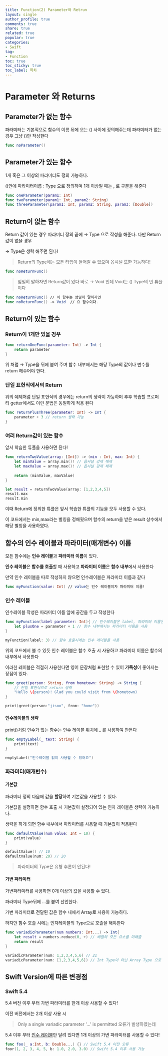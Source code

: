 ```yaml
---
title: Function(2) Parameter와 Retrun
layout: single
author_profile: true
comments: true
share: true
related: true
popular: true
categories:
- Swift
tag:
- Function
toc: true
toc_sticky: true
toc_label: 목차
---
```


# Parameter 와 Returns

## Parameter가 없는 함수

파라미터는 기본적으로 함수의 이름 뒤에 오는 () 사이에 정의해주는데 파라미터가 없는경우 그냥 ()만 작성한다

```swift
func noParameter()
```

## Parameter가 있는 함수

1개 혹은 그 이상의 파라미터도 정의 가능하다.

()안에 파라미터이름 : Type 으로 정의하며 1개 이상일 때는 , 로 구분을 해준다

```swift
func oneParameter(param1: Int)
func twoParameter(param1: Int, param2: String)
func threeParameter(param1: Int, param2: String, param3: [Double])
```

## Return이 없는 함수

Return 값이 있는 경우 파라미터 정의 끝에 → Type 으로 작성을 해준다. 다만 Return 값이 없을 경우 

→ Type은 생략 해주면 된다!

> Return의 Type에는 모든 타입이 들어갈 수 있으며 옵셔널 또한 가능하다!

```swift
func noReturnFunc()
```

> 엄밀히 말하자면 Return값이 있다 바로 → Void 인데 Void는 () Type의 빈 튜플이다

```swift
func noReturnFunc() // 이 함수는 엄밀히 말하자면
func noReturnFunc() -> Void  // 요 함수이다. 
```

## Return이 있는 함수

### Return이 1개만 있을 경우

```swift
func returnOneFunc(parameter: Int) -> Int {
	return parameter
}
```

위 처럼 → Type을 뒤에 붙여 주며 함수 내부에서는 해당 Type의 값이나 변수를 return 해주어야 한다.

### 단일 표현식에서의 Return

위의 예제처럼 단일 표현식의 경우에는 return의 생략이 가능하며 추후 학습할 프로퍼티 getter에서도 이런 문법은 동일하게 적용 된다

```swift
func returnPlusThree(parameter: Int) -> Int {
    parameter + 3 // return 생략 가능
}
```

### 여러 Return값이 있는 함수

앞서 학습한 튜플을 사용하면 된다!

```swift
func returnTwoValue(array: [Int]) -> (min : Int, max: Int) {
    let minValue = array.min()! // 옵셔널 강제 해제
    let maxValue = array.max()! // 옵셔널 강제 해제
    
    return (minValue, maxValue)
}

let result = returnTwoValue(array: [1,2,3,4,5])
result.max 
result.min
```

이때 Return에 정의한 튜플은 앞서 학습한 튜플의 기능을 모두 사용할 수 있다.

이 코드에서는 min,max라는 별칭을 정해줬으며 함수의 return을 받은 result 상수에서 해당 별칭을 사용하였다.

## 함수의 인수 레이블과 파라미터(매개변수) 이름

모든 함수에는 **인수 레이블**과 **파라미터 이름**이 있다.

**인수 레이블**은 **함수를 호출**할 때 사용하고 **파라미터 이름**은 **함수 내부**에서 사용한다

만약 인수 레이블을 따로 작성하지 않으면 인수레이블은 파라미터 이름과 같다

```swift
func myFunction(value: Int) // value는 인수 레이블이자 파라미터 이름!
```

### 인수 레이블

인수레이블 작성은 파라미터 이름 앞에 공간을 두고 작성한다

```swift
func myFunction(label parameter: Int){ // 인수레이블은 label, 파라미터 이름은 parameter
    let plusOne = parameter + 1 // 함수 내부에서는 파라미터 이름을 사용
}

myFunction(label: 3) // 함수 호출시에는 인수 레이블을 사용
```

위의 코드에서 볼 수 있듯 인수 레이블은 함수 호출 시 사용하고 파라미터 이름은 함수의 내부에서 사용한다

이러한 레이블은 적절히 사용한다면 영어 문장처럼 표현할 수 있어 **가독성**이 좋아지는 장점이 있다.

```swift
func greet(person: String, from hometown: String) -> String {
    // 단일 표현식으로 return 생략
    "Hello \(person)! Glad you could visit from \(hometown)
}

print(greet(person:"jisoo", from: "home"))
```

#### 인수레이블의 생략

print()처럼 인수가 없는 함수는 인수 레이블 위치에 _ 를 사용하여 만든다

```swift
func emptyLabel(_ text: String) {
    print(text)
}

emptyLabel("인수레이블 없이 사용할 수 있어요")

```

### 파라미터(매개변수)

#### 기본값

파라미터 정의 다음에 값을 **할당**하여 기본값을 사용할 수 있다.

기본값을 설정하면 함수 호출 시 기본값이 설정되어 있는 인자 레이블은 생략이 가능하다.

생략을 하게 되면 함수 내부에서 파라미터를 사용할 때 기본값이 적용된다

```swift
func defaultValue(num value: Int = 10) {
    print(value)
}

defaultValue() // 10
defaultValue(num: 20) // 20
```

> 파라미터의 Type은 유형 추론이 안된다!

#### 가변 파라미터

가변파라미터를 사용하면 0개 이상의 값을 사용할 수 있다.

파라미터 Type뒤에 ...를 붙여 선언한다. 

가변 파라미터로 전달된 값은 함수 내에서 Array로 사용이 가능하다.

하지만 함수 호출 시에는 인자레이블의 Type으로 호출을 해야한다

```swift
func variadicParameter(num numbers: Int...) -> Int{
    let result = numbers.reduce(0, +) // 배열의 모든 요소를 더해줌
    return result
}

variadicParameter(num: 1,2,3,4,5,6) // 21
variadicParameter(num: [1,2,3,4,5,6]) // Int Type이 아닌 Array Type 으로 컴파일 에러
```

## Swift Version에 따른 변경점 

### Swift 5.4

5.4 버전 이후 부터 가변 파라미터를 한개 이상 사용할 수 있다!

이전 버전에서는 2개 이상 사용 시
>Only a single variadic parameter '...' is permitted
오류가 발생하였는데

5.4 이후 부터 [인수 레이블](https://sweetfood-dev.github.io/swift/Function2-ParameterAndReturn/#인수-레이블)만 달려 있다면 1개 이상의 가변 파라미터를 사용할 수 있다!

```swift
func foo(_ a:Int, b: Double...) {} // Swift 5.4 이전 오류
foor(1, 2, 3, 4, 5, b: 1.0, 2.0, 3.0) // Swift 5.4 이후 사용 가능 

```



